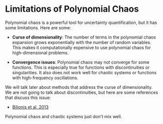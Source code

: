 # Limitations of Polynomial Chaos

Polynomial chaos is a powerful tool for uncertainty quantification, but it has some limitations. Here are some:

+ **Curse of dimensionality**: The number of terms in the polynomial chaos expansion grows exponentially with the number of random variables. This makes it computationally expensive to use polynomial chaos for high-dimensional problems.

+ **Convergence issues**: Polynomial chaos may not converge for some functions. This is especially true for functions with discontinuities or singularities. It also does not work well for chaotic systems or functions with high-frequency oscillations.

We will talk later about methods that address the curse of dimensionality.
We are not going to talk about discontinuities, but here are some references that discuss this issue:

+ [Bilionis et al. 2013](https://www.sciencedirect.com/science/article/abs/pii/S0021999112002513)

Polynomial chaos and chaotic systems just don't mix well.